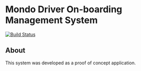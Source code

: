 # Mondo Driver On-boarding Management System
[![Build Status][ico-travis]][link-travis]

## About

This system was developed as a proof of concept application.

[ico-travis]: https://img.shields.io/travis/NimzyMaina/mondo/master.svg?style=flat-square

[link-travis]: https://travis-ci.org/NimzyMaina/mondo